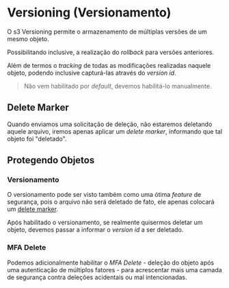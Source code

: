 # Versioning (Versionamento)

O s3 Versioning permite o armazenamento de múltiplas versões de um mesmo objeto.

Possibilitando inclusive, a realização do *rollback* para versões anteriores.

Além de termos o *tracking* de todas as modificações realizadas naquele objeto, podendo inclusive capturá-las através do *version id*.

> Não vem habilitado por *default*, devemos habilitá-lo manualmente.

## Delete Marker

Quando enviamos uma solicitação de deleção, não estaremos deletando aquele arquivo, iremos apenas aplicar um *delete marker*, informando que tal objeto foi "deletado".

## Protegendo Objetos 

### Versionamento

O versionamento pode ser visto também como uma ótima *feature* de segurança, pois o arquivo não será deletado de fato, ele apenas colocará um [delete marker](#delete-marker).

Após habilitado o versionamento, se realmente quisermos deletar um objeto, devemos passar a informar o *version id* a ser deletado.

### MFA Delete

Podemos adicionalmente habilitar  o *MFA Delete* - deleção do objeto após uma autenticação de múltiplos fatores - para acrescentar mais uma camada de segurança contra deleções acidentais ou mal intencionadas.